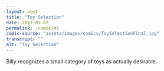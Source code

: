 ```yaml
---
layout: post
title: "Toy Selection"
date: 2017-03-07
permalink: /comic/45
comic-source: "assets/images/comics/ToySelectionFinal.jpg"
transcript: ""
alt: "Toy Selection"
---
```


Billy recognizes a small category of toys as actually desirable.
